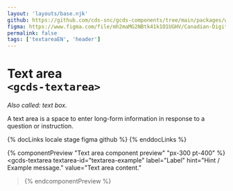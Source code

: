 ```yaml
---
layout: 'layouts/base.njk'
github: https://github.com/cds-snc/gcds-components/tree/main/packages/web/src/components/gcds-textarea
figma: https://www.figma.com/file/mh2maMG2NBtk41k1O1UGHV/Canadian-Digital-Service%E2%80%A8---GC-Design-System?node-id=856%3A2774&t=CNFu5vZBMMrGho6u-0
permalink: false
tags: ['textareaEN', 'header']
---
```


# Text area <br>`<gcds-textarea>`

_Also called: text box._

A text area is a space to enter long-form information in response to a question or instruction.

{% docLinks locale stage figma github %}
{% enddocLinks %}

{% componentPreview "Text area component preview" "px-300 pt-400" %}
<gcds-textarea
textarea-id="textarea-example"
label="Label"
hint="Hint / Example message."
value="Text area content."

> </gcds-textarea>
> {% endcomponentPreview %}
